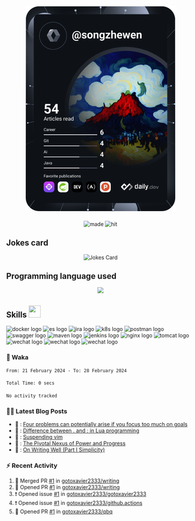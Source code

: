 <div align="center">
  <a href="https://app.daily.dev/DailyDevTips"><img src="https://github.com/gotoxavier2333/gotoxavier2333/blob/main/devcard.svg" width="400" alt="Gotoxavier2333's Dev Card"/></a>
</div>

###

<div align="center">
  <img src="https://forthebadge.com/images/featured/featured-built-with-love.svg" height="25" alt="made" />
  <img src="https://hits.dwyl.com/gotoxavier2333/gotoxavier2333.svg?style=flat-square" height="25" alt="hit"  />
</div>

###
<h2 align="left">Jokes card</h2>
<div align="center">
  <!-- HTML -->
  <img src="https://readme-jokes.vercel.app/api?hideBorder&theme=cobalt&qColor=%23944bcc&aColor=%23bbdb51" alt="Jokes Card"/>
</div>

###

<h2 align="left">Programming language used</h2>
<p align="center">
  <a href="https://skillicons.dev">
    <img src="https://skillicons.dev/icons?i=java,py,go,c,js,html,css" />
  </a>
</p>

###

<h2> Skills <img src = "https://raw.githubusercontent.com/rahulbanerjee26/githubProfileReadmeGenerator/main/gifs/code.gif" width = 32px height=32px> </h2>
<div align="left">
  <img src="https://img.shields.io/badge/docker-%230db7ed.svg?style=for-the-badge&logo=docker&logoColor=white" height="35" alt="docker logo" />
  <img src="https://img.shields.io/badge/-ElasticSearch-005571?style=for-the-badge&logo=elasticsearch" height="35" alt="es logo" />
  <img src="https://img.shields.io/badge/jira-%230A0FFF.svg?style=for-the-badge&logo=jira&logoColor=white" height="35" alt="jira logo" />
  <img src="https://img.shields.io/badge/kubernetes-%23326ce5.svg?style=for-the-badge&logo=kubernetes&logoColor=white" height="35" alt="k8s logo" />
  <img src="https://img.shields.io/badge/Postman-FF6C37?style=for-the-badge&logo=postman&logoColor=white" height="35" alt="postman logo" />
  <img src="https://img.shields.io/badge/-Swagger-%23Clojure?style=for-the-badge&logo=swagger&logoColor=white" height="35" alt="swagger logo" />
  <img src="https://img.shields.io/badge/Apache%20Maven-C71A36?style=for-the-badge&logo=Apache%20Maven&logoColor=white" height="35" alt="maven logo" />
  <img src="https://img.shields.io/badge/jenkins-%232C5263.svg?style=for-the-badge&logo=jenkins&logoColor=white" height="35" alt="jenkins logo" />
  <img src="https://img.shields.io/badge/nginx-%23009639.svg?style=for-the-badge&logo=nginx&logoColor=white" height="35" alt="nginx logo" />
  <img src="https://img.shields.io/badge/apache%20tomcat-%23F8DC75.svg?style=for-the-badge&logo=apache-tomcat&logoColor=black" height="35" alt="tomcat logo" />
  <img src="https://img.shields.io/badge/MongoDB-%234ea94b.svg?style=for-the-badge&logo=mongodb&logoColor=white" height="35" alt="wechat logo"  />
  <img src="https://img.shields.io/badge/mysql-%2300f.svg?style=for-the-badge&logo=mysql&logoColor=white" height="35" alt="wechat logo"  />
  <img src="https://img.shields.io/badge/postgres-%23316192.svg?style=for-the-badge&logo=postgresql&logoColor=white" height="35" alt="wechat logo"  />
</div>

### 🎹 Waka
<!--START_SECTION:waka-->

```txt
From: 21 February 2024 - To: 28 February 2024

Total Time: 0 secs

No activity tracked
```

<!--END_SECTION:waka-->


### 🏳️‍🌈 Latest Blog Posts
<!-- BLOG-POST-LIST:START -->
 - 💫 : [Four problems can potentially arise if you focus too much on goals](https://dev.to/gotoxavier2333/four-problems-can-potentially-arise-if-you-focus-too-much-on-goals-2n2n)
 - 🚀 : [Difference between . and : in Lua programming](https://dev.to/gotoxavier2333/difference-between-and-in-lua-programming-4936)
 - 🚀 : [Suspending vim](https://dev.to/gotoxavier2333/suspending-vim-cca)
 - 💯 : [The Pivotal Nexus of Power and Progress](https://dev.to/gotoxavier2333/the-pivotal-nexus-of-power-and-progress-11am)
 - 💯 : [On Writing Well &lpar;Part I Simplicity&rpar;](https://dev.to/gotoxavier2333/on-writing-well-part-i-simplicity-3mi7)<!-- BLOG-POST-LIST:END -->


### :zap: Recent Activity
<!--START_SECTION:activity-->
1. 🎉 Merged PR [#1](https://github.com/gotoxavier2333/writing/pull/1) in [gotoxavier2333/writing](https://github.com/gotoxavier2333/writing)
2. 💪 Opened PR [#1](https://github.com/gotoxavier2333/writing/pull/1) in [gotoxavier2333/writing](https://github.com/gotoxavier2333/writing)
3. ❗ Opened issue [#1](https://github.com/gotoxavier2333/gotoxavier2333/issues/1) in [gotoxavier2333/gotoxavier2333](https://github.com/gotoxavier2333/gotoxavier2333)
4. ❗ Opened issue [#1](https://github.com/gotoxavier2333/github.actions/issues/1) in [gotoxavier2333/github.actions](https://github.com/gotoxavier2333/github.actions)
5. 💪 Opened PR [#1](https://github.com/gotoxavier2333/qbq/pull/1) in [gotoxavier2333/qbq](https://github.com/gotoxavier2333/qbq)
<!--END_SECTION:activity-->
